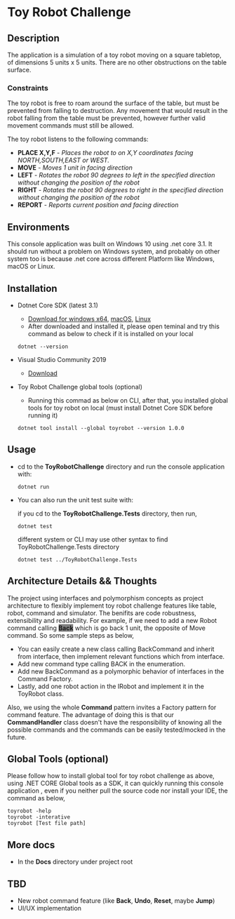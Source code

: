 ﻿# Toy Robot Challenge

## Description

The application is a simulation of a toy robot moving on a square tabletop, of dimensions 5 units x 5 units. There are no other obstructions on the table surface.

### Constraints

The toy robot is free to roam around the surface of the table, but must be prevented from falling to destruction. Any movement that would result in the robot falling from the table must be prevented, however further valid movement commands must still be allowed.

The toy robot listens to the following commands:

* **PLACE X,Y,F**         - *Places the robot to on X,Y coordinates facing NORTH,SOUTH,EAST or WEST.*
* **MOVE**                - *Moves 1 unit in facing direction*
* **LEFT**                - *Rotates the robot 90 degrees to left in the specified direction without changing the position of the robot*
* **RIGHT**               - *Rotates the robot 90 degrees to right in the specified direction without changing the position of the robot*
* **REPORT**              - *Reports current position and facing direction*

## Environments
This console application was built on Windows 10 using .net core 3.1. It should run without a problem on Windows system, and probably on other system too is because .net core across different Platform like Windows, macOS or Linux.

## Installation

- Dotnet Core SDK (latest 3.1)
   - [Download for windows x64](https://dotnet.microsoft.com/download/dotnet-core/thank-you/sdk-3.1.403-windows-x64-installer), [macOS](https://dotnet.microsoft.com/download/dotnet-core/thank-you/sdk-3.1.403-macos-x64-installer), [Linux](https://docs.microsoft.com/dotnet/core/install/linux-package-managers)
   - After downloaded and installed it, please open teminal and try this command as below to check if it is installed on your local
    ```
    dotnet --version
    ```

- Visual Studio Community 2019
  - [Download](https://visualstudio.microsoft.com/thank-you-downloading-visual-studio/?sku=Community&rel=16)

- Toy Robot Challenge global tools (optional)
  -  Running this commad as below on CLI, after that, you installed global tools for toy robot on local (must install Dotnet Core SDK before running it)
    ```
    dotnet tool install --global toyrobot --version 1.0.0
    ```

## Usage
- cd to the **ToyRobotChallenge** directory and run the console application with:
  
  ``` 
  dotnet run 
  ```

- You can also run the unit test suite with:

  if you cd to the **ToyRobotChallenge.Tests** directory, then run,
  ``` 
  dotnet test 
  ``` 
  
  different system or CLI may use other syntax to find ToyRobotChallenge.Tests directory
  
  ``` 
  dotnet test ../ToyRobotChallenge.Tests 
  ``` 

## Architecture Details && Thoughts

The project using interfaces and polymorphism concepts as project architecture to flexibly implement toy robot challenge features like table, robot, command and simulator. The benifits are code robustness, extensibility and readability. For example, if we need to add a new Robot command calling <span style="background-color:grey">**Back**</span> which is go back 1 unit, the opposite of Move command. So some sample steps as below,
- You can easily create a new class calling BackCommand and inherit from interface, then implement relevant functions which from interface.
- Add new command type calling BACK in the enumeration.
- Add new BackCommand as a polymorphic behavior of interfaces in the Command Factory.
- Lastly, add one robot action in the IRobot and implement it in the ToyRobot class.

Also, we using the whole **Command** pattern invites a Factory pattern for command feature. The advantage of doing this is that our **CommandHandler** class doesn't have the responsibility of knowing all the possible commands and the commands can be easily tested/mocked in the future.

## Global Tools (optional)
Please follow how to install global tool for toy robot challenge as above, using .NET CORE Global tools as a SDK, it can quickly running this console application , even if you neither pull the source code nor install your IDE, the command as below,

``` 
toyrobot -help 
toyrobot -interative
toyrobot [Test file path]
```

## More docs 
- In the **Docs** directory under project root

## TBD
- New robot command feature (like **Back**, **Undo**, **Reset**, maybe **Jump**)
- UI/UX implementation
